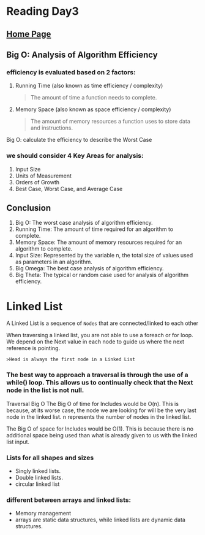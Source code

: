 # Reading Day3

## [Home Page](/README.md)


## Big O: Analysis of Algorithm Efficiency

### efficiency is evaluated based on 2 factors:

1. Running Time (also known as time efficiency / complexity)
    >The amount of time a function needs to complete.

2. Memory Space (also known as space efficiency / complexity)
    >The amount of memory resources a function uses to store data and instructions.

Big O: calculate the efficiency to describe the Worst Case

### we should consider 4 Key Areas for analysis:
1. Input Size
2. Units of Measurement
3. Orders of Growth
4. Best Case, Worst Case, and Average Case

## Conclusion

1. Big O: The worst case analysis of algorithm efficiency.
2. Running Time: The amount of time required for an algorithm to complete.
3. Memory Space: The amount of memory resources required for an algorithm to complete.
4. Input Size: Represented by the variable n, the total size of values used as parameters in an algorithm.
5. Big Omega: The best case analysis of algorithm efficiency.
6. Big Theta: The typical or random case used for analysis of algorithm efficiency.

# Linked List

A Linked List is a sequence of `Nodes` that are connected/linked to each other


When traversing a linked list, you are not able to use a foreach or for loop. We depend on the Next value in each node to guide us where the next reference is pointing.

    >Head is always the first node in a Linked List

### The best way to approach a traversal is through the use of a while() loop. This allows us to continually check that the Next node in the list is not null.


Traversal Big O
The Big O of time for Includes would be O(n). This is because, at its worse case, the node we are looking for will be the very last node in the linked list. n represents the number of nodes in the linked list.

The Big O of space for Includes would be O(1). This is because there is no additional space being used than what is already given to us with the linked list input.

### Lists for all shapes and sizes
- Singly linked lists.
- Double linked lists.
- circular linked list

### different  between arrays and linked lists:
- Memory management
-  arrays are static data structures, while linked lists are dynamic data structures. 


